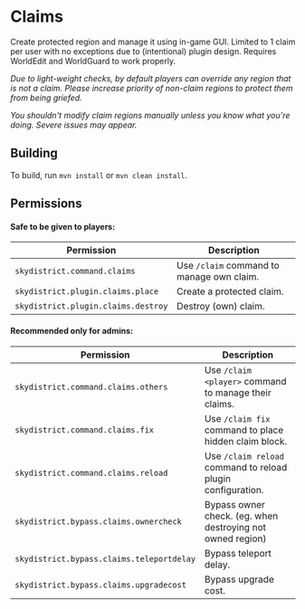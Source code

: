 # Claims
Create protected region and manage it using in-game GUI. Limited to 1 claim per user with no exceptions due to (intentional) plugin design. Requires WorldEdit and WorldGuard to work properly.

*Due to light-weight checks, by default players can override any region that is not a claim. Please increase priority of non-claim regions to protect them from being griefed.*

*You shouldn't modify claim regions manually unless you know what you're doing. Severe issues may appear.*

## Building
To build, run `mvn install` or `mvn clean install`.

## Permissions
#### Safe to be given to players:
Permission | Description
--- | ---
`skydistrict.command.claims` | Use `/claim` command to manage own claim.
`skydistrict.plugin.claims.place` | Create a protected claim.
`skydistrict.plugin.claims.destroy` | Destroy (own) claim.

#### Recommended only for admins:
Permission | Description
--- | ---
`skydistrict.command.claims.others` | Use `/claim <player>` command to manage their claims.
`skydistrict.command.claims.fix` | Use `/claim fix` command to place hidden claim block.
`skydistrict.command.claims.reload` | Use `/claim reload` command to reload plugin configuration.
`skydistrict.bypass.claims.ownercheck` | Bypass owner check. (eg. when destroying not owned region)
`skydistrict.bypass.claims.teleportdelay` | Bypass teleport delay.
`skydistrict.bypass.claims.upgradecost` | Bypass upgrade cost.
